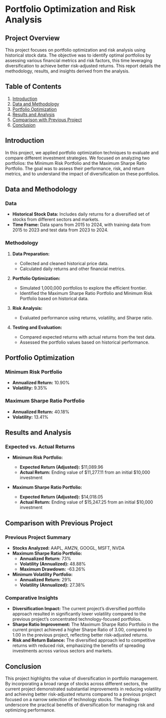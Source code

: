 # Portfolio Optimization and Risk Analysis

## Project Overview

This project focuses on portfolio optimization and risk analysis using historical stock data. The objective was to identify optimal portfolios by assessing various financial metrics and risk factors, this time leveraging diversification to achieve better risk-adjusted returns. This report details the methodology, results, and insights derived from the analysis.

## Table of Contents

1. [Introduction](#introduction)
2. [Data and Methodology](#data-and-methodology)
3. [Portfolio Optimization](#portfolio-optimization)
4. [Results and Analysis](#results-and-analysis)
5. [Comparison with Previous Project](#comparison-with-previous-project)
6. [Conclusion](#conclusion)

## Introduction

In this project, we applied portfolio optimization techniques to evaluate and compare different investment strategies. We focused on analyzing two portfolios: the Minimum Risk Portfolio and the Maximum Sharpe Ratio Portfolio. The goal was to assess their performance, risk, and return metrics, and to understand the impact of diversification on these portfolios.

## Data and Methodology

### Data

- **Historical Stock Data:** Includes daily returns for a diversified set of stocks from different sectors and markets.
- **Time Frame:** Data spans from 2015 to 2024, with training data from 2015 to 2023 and test data from 2023 to 2024.

### Methodology

1. **Data Preparation:**
   - Collected and cleaned historical price data.
   - Calculated daily returns and other financial metrics.

2. **Portfolio Optimization:**
   - Simulated 1,000,000 portfolios to explore the efficient frontier.
   - Identified the Maximum Sharpe Ratio Portfolio and Minimum Risk Portfolio based on historical data.

3. **Risk Analysis:**
   - Evaluated performance using returns, volatility, and Sharpe ratio.

4. **Testing and Evaluation:**
   - Compared expected returns with actual returns from the test data.
   - Assessed the portfolio values based on historical performance.

## Portfolio Optimization

### Minimum Risk Portfolio

- **Annualized Return:** 10.90%
- **Volatility:** 9.35%

### Maximum Sharpe Ratio Portfolio

- **Annualized Return:** 40.18%
- **Volatility:** 13.41%

## Results and Analysis

### Expected vs. Actual Returns

- **Minimum Risk Portfolio:**
  - **Expected Return (Adjusted):** $11,089.96
  - **Actual Return:** Ending value of $11,277.11 from an initial $10,000 investment

- **Maximum Sharpe Ratio Portfolio:**
  - **Expected Return (Adjusted):** $14,018.05
  - **Actual Return:** Ending value of $15,247.25 from an initial $10,000 investment



## Comparison with Previous Project

### Previous Project Summary

- **Stocks Analyzed:** AAPL, AMZN, GOOGL, MSFT, NVDA
- **Maximum Sharpe Ratio Portfolio:**
  - **Annualized Return:** 73%
  - **Volatility (Annualized):** 48.88%
  - **Maximum Drawdown:** -63.26%
- **Minimum Volatility Portfolio:**
  - **Annualized Return:** 29%
  - **Volatility (Annualized):** 27.38%

### Comparative Insights

- **Diversification Impact:** The current project’s diversified portfolio approach resulted in significantly lower volatility compared to the previous project’s concentrated technology-focused portfolios.
- **Sharpe Ratio Improvement:** The Maximum Sharpe Ratio Portfolio in the current project achieved a higher Sharpe Ratio of 3.00, compared to 1.00 in the previous project, reflecting better risk-adjusted returns.
- **Risk and Return Balance:** The diversified approach led to competitive returns with reduced risk, emphasizing the benefits of spreading investments across various sectors and markets.

## Conclusion

This project highlights the value of diversification in portfolio management. By incorporating a broad range of stocks across different sectors, the current project demonstrated substantial improvements in reducing volatility and achieving better risk-adjusted returns compared to a previous project focused on a narrow selection of technology stocks. The findings underscore the practical benefits of diversification for managing risk and optimizing performance.
